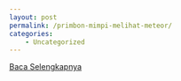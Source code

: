 ```yaml
---
layout: post
permalink: /primbon-mimpi-melihat-meteor/
categories:
    - Uncategorized
---
```


[Baca Selengkapnya](/06)